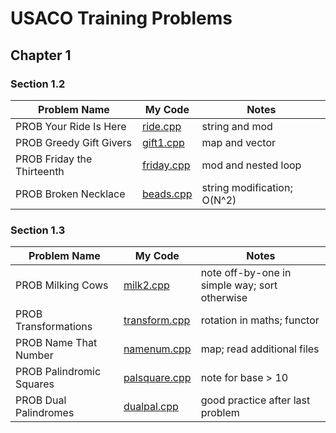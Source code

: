 # USACO Training Problems

## Chapter 1
### Section 1.2
| Problem Name               | My Code                  | Notes                       |
| -------------------------- | ------------------------ | --------------------------- |
| PROB Your Ride Is Here     | [ride.cpp](ride.cpp)     | string and mod              |
| PROB Greedy Gift Givers    | [gift1.cpp](gift1.cpp)   | map and vector              |
| PROB Friday the Thirteenth | [friday.cpp](friday.cpp) | mod and nested loop         |
| PROB Broken Necklace       | [beads.cpp](beads.cpp)   | string modification; O(N^2) |

### Section 1.3
| Problem Name             | My Code                        | Notes                                         |
| ------------------------ | ------------------------------ | --------------------------------------------- |
| PROB Milking Cows        | [milk2.cpp](milk2.cpp)         | note off-by-one in simple way; sort otherwise |
| PROB Transformations     | [transform.cpp](transform.cpp) | rotation in maths; functor                    |
| PROB Name That Number    | [namenum.cpp](namenum.cpp)     | map; read additional files                    |
| PROB Palindromic Squares | [palsquare.cpp](palsquare.cpp) | note for base > 10                            |
| PROB Dual Palindromes    | [dualpal.cpp](dualpal.cpp)     | good practice after last problem              |
